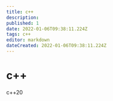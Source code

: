 ```yaml
---
title: c++
description: 
published: 1
date: 2022-01-06T09:38:11.224Z
tags: c++
editor: markdown
dateCreated: 2022-01-06T09:38:11.224Z
---
```


# c++

c++20